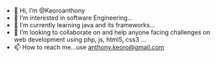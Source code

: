 - 👋 Hi, I’m @Keoroanthony
- 👀 I’m interested in software Engineering...
- 🌱 I’m currently learning java and its frameworks...
- 💞️ I’m looking to collaborate on and help anyone facing challenges on web development using php, js, html5, css3 ...
- 📫 How to reach me...use anthony.keoro@gmail.com

<!---
Keoroanthony/Keoroanthony is a ✨ special ✨ repository because its `README.md` (this file) appears on your GitHub profile.
You can click the Preview link to take a look at your changes.
--->
